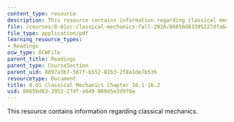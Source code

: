 ```yaml
---
content_type: resource
description: This resource contains information regarding classical mechanics.
file: /courses/8-01sc-classical-mechanics-fall-2016/8665bd83395227dfa649060d5e3d970a_MIT8_01F16_chapter16.1_16.2.pdf
file_type: application/pdf
learning_resource_types:
- Readings
ocw_type: OCWFile
parent_title: Readings
parent_type: CourseSection
parent_uid: 8897a3b7-567f-b552-81b3-2f8a1de7b53b
resourcetype: Document
title: 8.01 Classical Mechanics Chapter 16.1-16.2
uid: 8665bd83-3952-27df-a649-060d5e3d970a
---
```

This resource contains information regarding classical mechanics.